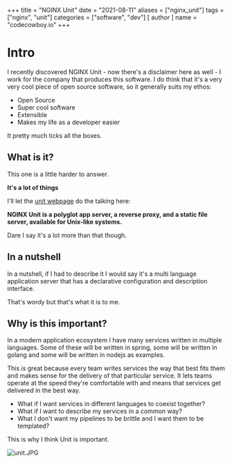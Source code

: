 +++
title = "NGINX Unit"
date = "2021-08-11"
aliases = ["nginx_unit"]
tags = ["nginx", "unit"]
categories = ["software", "dev"]
[ author ]
  name = "codecowboy.io"
+++

# Intro
I recently discovered NGINX Unit - now there's a disclaimer here as well - I work for the company that produces this software. 
I do think that it's a very very cool piece of open source software, so it generally suits my ethos:

- Open Source
- Super cool software
- Extensible
- Makes my life as a developer easier

It pretty much ticks all the boxes.

## What is it?
This one is a little harder to answer. 

**It's a lot of things**

I'll let the [unit webpage](https://unit.nginx.org) do the talking here:

**NGINX Unit is a polyglot app server, a reverse proxy, and a static file server, available for Unix-like systems.**

Dare I say it's a lot more than that though.


## In a nutshell
In a nutshell, if I had to describe it I would say it's a multi language application server that has a declarative configuration and description interface.

That's wordy but that's what it is to me.

## Why is this important?
In a modern application ecosystem I have many services written in multiple languages.
Some of these will be written in spring, some will be written in golang and some will be written in nodejs as examples. 

This is great because every team writes services the way that best fits them and makes sense for the delivery of that particular service. It lets teams operate at the speed they're comfortable with and means that services get delivered in the best way.

- What if I want services in different languages to coexist together? 
- What if I want to describe my services in a common way?
- What I don't want my pipelines to be brittle and I want them to be templated?

This is why I think Unit is important.

![unit.JPG](images/unit.JPG)
